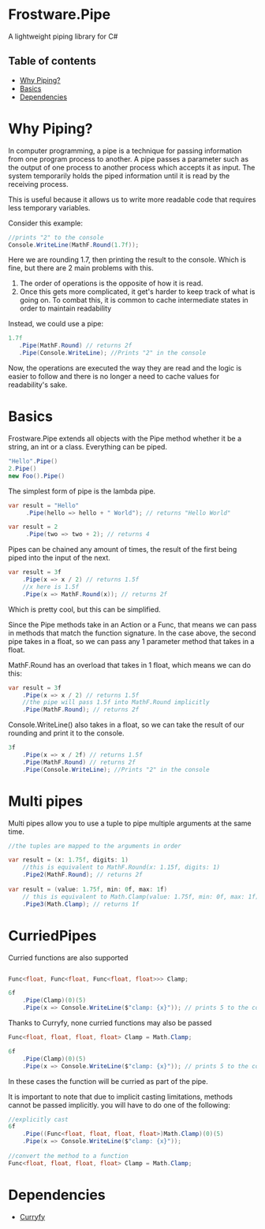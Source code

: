 # Frostware.Pipe
A lightweight piping library for C#

## Table of contents
* [Why Piping?](#why-piping)
* [Basics](#basics)
* [Dependencies](#dependencies)
 
# Why Piping?

In computer programming, a pipe is a technique for passing information from one program process to another. A pipe passes a parameter such as the output of one process to another process which accepts it as input. The system temporarily holds the piped information until it is read by the receiving process.

This is useful because it allows us to write more readable code that requires less temporary variables.

Consider this example:
```cs
//prints "2" to the console
Console.WriteLine(MathF.Round(1.7f));
```
Here we are rounding 1.7, then printing the result to the console.
Which is fine, but there are 2 main problems with this.

1. The order of operations is the opposite of how it is read. 
2. Once this gets more complicated, it get's harder to keep track of what is going on. To combat this, it is common to cache intermediate states in order to maintain readability

Instead, we could use a pipe:

```cs
1.7f
   .Pipe(MathF.Round) // returns 2f
   .Pipe(Console.WriteLine); //Prints "2" in the console
```
Now, the operations are executed the way they are read and the logic is easier to follow and there is no longer a need to cache values for readability's sake.

# Basics
Frostware.Pipe extends all objects with the Pipe method whether it be a string, an int or a class. Everything can be piped.

```cs
"Hello".Pipe()
2.Pipe()
new Foo().Pipe()
```

The simplest form of pipe is the lambda pipe.

```cs
var result = "Hello"
     .Pipe(hello => hello + " World"); // returns "Hello World"

var result = 2
     .Pipe(two => two + 2); // returns 4
```

Pipes can be chained any amount of times, the result of the first being piped into the input of the next.

```cs
var result = 3f
    .Pipe(x => x / 2) // returns 1.5f
    //x here is 1.5f
    .Pipe(x => MathF.Round(x)); // returns 2f
```

Which is pretty cool, but this can be simplified.

Since the Pipe methods take in an Action or a Func, that means we can pass in methods that match the function signature.
In the case above, the second pipe takes in a float, so we can pass any 1 parameter method that takes in a float.

MathF.Round has an overload that takes in 1 float, which means we can do this:

```cs
var result = 3f
    .Pipe(x => x / 2) // returns 1.5f
    //the pipe will pass 1.5f into MathF.Round implicitly
    .Pipe(MathF.Round); // returns 2f
```

Console.WriteLine() also takes in a float, so we can take the result of our rounding and print it to the console. 
```cs
3f
    .Pipe(x => x / 2f) // returns 1.5f
    .Pipe(MathF.Round) // returns 2f
    .Pipe(Console.WriteLine); //Prints "2" in the console
```

# Multi pipes
Multi pipes allow you to use a tuple to pipe multiple arguments at the same time.

```cs
//the tuples are mapped to the arguments in order

var result = (x: 1.75f, digits: 1)
    //this is equivalent to MathF.Round(x: 1.15f, digits: 1)
    .Pipe2(MathF.Round); // returns 2f
    
var result = (value: 1.75f, min: 0f, max: 1f)
    // this is equivalent to Math.Clamp(value: 1.75f, min: 0f, max: 1f)
    .Pipe3(Math.Clamp); // returns 1f 
```

# CurriedPipes
Curried functions are also supported
```cs

Func<float, Func<float, Func<float, float>>> Clamp;

6f
    .Pipe(Clamp)(0)(5)
    .Pipe(x => Console.WriteLine($"clamp: {x}")); // prints 5 to the console
```
Thanks to Curryfy, none curried functions may also be passed
```cs
Func<float, float, float, float> Clamp = Math.Clamp;

6f
    .Pipe(Clamp)(0)(5)
    .Pipe(x => Console.WriteLine($"clamp: {x}")); // prints 5 to the console
```
In these cases the function will be curried as part of the pipe.

It is important to note that due to implicit casting limitations, methods cannot be passed implicitly.
you will have to do one of the following:
```cs
//explicitly cast
6f
    .Pipe((Func<float, float, float, float>)Math.Clamp)(0)(5)
    .Pipe(x => Console.WriteLine($"clamp: {x}"));
  
//convert the method to a function
Func<float, float, float, float> Clamp = Math.Clamp;
```

# Dependencies
* [Curryfy](https://github.com/leandromoh/Curryfy)
